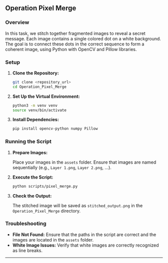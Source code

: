 
## Operation Pixel Merge

### Overview

In this task, we stitch together fragmented images to reveal a secret message. Each image contains a single colored dot on a white background. The goal is to connect these dots in the correct sequence to form a coherent image, using Python with OpenCV and Pillow libraries.

### Setup

1. **Clone the Repository:**

   ```bash
   git clone <repository_url>
   cd Operation_Pixel_Merge
   ```

2. **Set Up the Virtual Environment:**

   ```bash
   python3 -m venv venv
   source venv/bin/activate
   ```

3. **Install Dependencies:**

   ```bash
   pip install opencv-python numpy Pillow
   ```

### Running the Script

1. **Prepare Images:**

   Place your images in the `assets` folder. Ensure that images are named sequentially (e.g., `Layer 1.png`, `Layer 2.png`, ...).

2. **Execute the Script:**

   ```bash
   python scripts/pixel_merge.py
   ```

3. **Check the Output:**

   The stitched image will be saved as `stitched_output.png` in the `Operation_Pixel_Merge` directory.

### Troubleshooting

- **File Not Found:** Ensure that the paths in the script are correct and the images are located in the `assets` folder.
- **White Image Issues:** Verify that white images are correctly recognized as line breaks.

---
